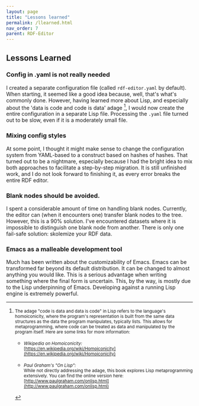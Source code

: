 ```yaml
---
layout: page
title: "Lessons learned"
permalink: /llearned.html
nav_order: 7
parent: RDF-Editor
---
```



## Lessons Learned

### Config in .yaml is not really needed

I created a separate configuration file (called `rdf-editor.yaml` by default). When starting, it seemed like a good idea because, well, that's what's commonly done. However, having learned more about Lisp, and especially about the 'data is code and code is data' adage [^1], I would now create the entire configuration in a separate Lisp file. Processing the `.yaml` file turned out to be slow, even if it is a moderately small file.

### Mixing config styles

At some point, I thought it might make sense to change the configuration system from YAML-based to a construct based on hashes of hashes. That turned out to be a nightmare, especially because I had the bright idea to mix both approaches to facilitate a step-by-step migration. It is still unfinished work, and I do not look forward to finishing it, as every error breaks the entire RDF editor.

### Blank nodes should be avoided.

I spent a considerable amount of time on handling blank nodes. Currently, the editor can (when it encounters one) transfer blank nodes to the tree. However, this is a 90% solution. I've encountered datasets where it is impossible to distinguish one blank node from another. There is only one fail-safe solution: skolemize your RDF data.

### Emacs as a malleable development tool

Much has been written about the customizability of Emacs. Emacs can be transformed far beyond its default distribution. It can be changed to almost anything you would like. This is a serious advantage when writing something where the final form is uncertain. This, by the way, is mostly due to the Lisp underpinning of Emacs. Developing against a running Lisp engine is extremely powerful.

[^1]: <small>The adage "code is data and data is code" in Lisp refers to the language's homoiconicity, where the program's representation is built from the same data structures as the data the program manipulates, typically lists. This allows for metaprogramming, where code can be treated as data and manipulated by the program itself.  Here are some links for more information:</small>

    *   <small>*Wikipedia on Homoiconicity:*</small>  
        <small>[https://en.wikipedia.org/wiki/Homoiconicity](https://en.wikipedia.org/wiki/Homoiconicity)</small>

    *   <small>*Paul Graham's "On Lisp":*</small>     
      <small>While not directly addressing the adage, this book explores Lisp metaprogramming extensively. You can find the online version here: [http://www.paulgraham.com/onlisp.html](http://www.paulgraham.com/onlisp.html) </small>





